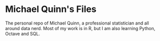 Michael Quinn's Files
======================

The personal repo of Michael Quinn, a professional statistician and all around data nerd. Most of my work is in R, but I am also learning Python, Octave and SQL.
